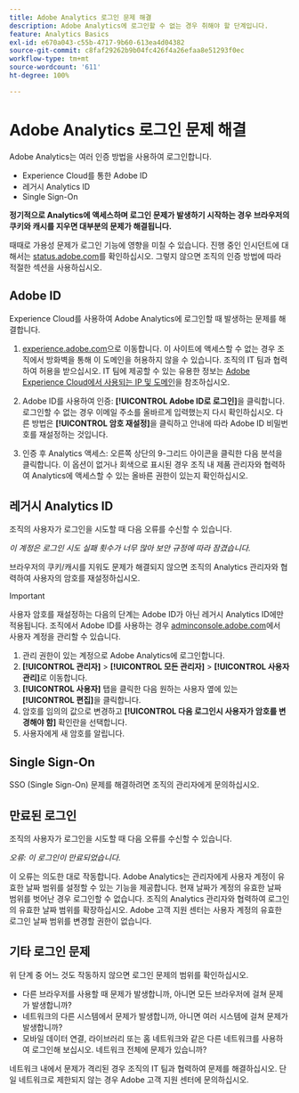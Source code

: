 ```yaml
---
title: Adobe Analytics 로그인 문제 해결
description: Adobe Analytics에 로그인할 수 없는 경우 취해야 할 단계입니다.
feature: Analytics Basics
exl-id: e670a043-c55b-4717-9b60-613ea4d04382
source-git-commit: c8faf29262b9b04fc426f4a26efaa8e51293f0ec
workflow-type: tm+mt
source-wordcount: '611'
ht-degree: 100%

---
```


# Adobe Analytics 로그인 문제 해결

Adobe Analytics는 여러 인증 방법을 사용하여 로그인합니다.

* Experience Cloud를 통한 Adobe ID
* 레거시 Analytics ID
* Single Sign-On

**정기적으로 Analytics에 액세스하며 로그인 문제가 발생하기 시작하는 경우 브라우저의 쿠키와 캐시를 지우면 대부분의 문제가 해결됩니다.**

때때로 가용성 문제가 로그인 기능에 영향을 미칠 수 있습니다. 진행 중인 인시던트에 대해서는 [status.adobe.com](https://status.adobe.com)를 확인하십시오. 그렇지 않으면 조직의 인증 방법에 따라 적절한 섹션을 사용하십시오.

## Adobe ID

Experience Cloud를 사용하여 Adobe Analytics에 로그인할 때 발생하는 문제를 해결합니다.

1. [experience.adobe.com](https://experience.adobe.com)으로 이동합니다. 이 사이트에 액세스할 수 없는 경우 조직에서 방화벽을 통해 이 도메인을 허용하지 않을 수 있습니다. 조직의 IT 팀과 협력하여 허용을 받으십시오. IT 팀에 제공할 수 있는 유용한 정보는 [Adobe Experience Cloud에서 사용되는 IP 및 도메인](https://helpx.adobe.com/kr/analytics/kb/adobe-ip-addresses.html)을 참조하십시오.

2. Adobe ID를 사용하여 인증: **[!UICONTROL Adobe ID로 로그인]**&#x200B;을 클릭합니다. 로그인할 수 없는 경우 이메일 주소를 올바르게 입력했는지 다시 확인하십시오. 다른 방법은 **[!UICONTROL 암호 재설정]**&#x200B;을 클릭하고 안내에 따라 Adobe ID 비밀번호를 재설정하는 것입니다.

3. 인증 후 Analytics 액세스: 오른쪽 상단의 9-그리드 아이콘을 클릭한 다음 분석을 클릭합니다. 이 옵션이 없거나 회색으로 표시된 경우 조직 내 제품 관리자와 협력하여 Analytics에 액세스할 수 있는 올바른 권한이 있는지 확인하십시오.

## 레거시 Analytics ID

조직의 사용자가 로그인을 시도할 때 다음 오류를 수신할 수 있습니다.

*이 계정은 로그인 시도 실패 횟수가 너무 많아 보안 규정에 따라 잠겼습니다.*

브라우저의 쿠키/캐시를 지워도 문제가 해결되지 않으면 조직의 Analytics 관리자와 협력하여 사용자의 암호를 재설정하십시오.

>[!IMPORTANT]
>
>사용자 암호를 재설정하는 다음의 단계는 Adobe ID가 아닌 레거시 Analytics ID에만 적용됩니다. 조직에서 Adobe ID를 사용하는 경우 [adminconsole.adobe.com](https://adminconsole.adobe.com)에서 사용자 계정을 관리할 수 있습니다.

1. 관리 권한이 있는 계정으로 Adobe Analytics에 로그인합니다.
2. **[!UICONTROL 관리자]** > **[!UICONTROL 모든 관리자]** > **[!UICONTROL 사용자 관리]**&#x200B;로 이동합니다.
3. **[!UICONTROL 사용자]** 탭을 클릭한 다음 원하는 사용자 옆에 있는 **[!UICONTROL 편집]**&#x200B;을 클릭합니다.
4. 암호를 임의의 값으로 변경하고 **[!UICONTROL 다음 로그인시 사용자가 암호를 변경해야 함]** 확인란을 선택합니다.
5. 사용자에게 새 암호를 알립니다.

## Single Sign-On

SSO (Single Sign-On) 문제를 해결하려면 조직의 관리자에게 문의하십시오.

## 만료된 로그인

조직의 사용자가 로그인을 시도할 때 다음 오류를 수신할 수 있습니다.

*오류: 이 로그인이 만료되었습니다.*

이 오류는 의도한 대로 작동합니다. Adobe Analytics는 관리자에게 사용자 계정이 유효한 날짜 범위를 설정할 수 있는 기능을 제공합니다. 현재 날짜가 계정의 유효한 날짜 범위를 벗어난 경우 로그인할 수 없습니다. 조직의 Analytics 관리자와 협력하여 로그인의 유효한 날짜 범위를 확장하십시오. Adobe 고객 지원 센터는 사용자 계정의 유효한 로그인 날짜 범위를 변경할 권한이 없습니다.

## 기타 로그인 문제

위 단계 중 어느 것도 작동하지 않으면 로그인 문제의 범위를 확인하십시오.

* 다른 브라우저를 사용할 때 문제가 발생합니까, 아니면 모든 브라우저에 걸쳐 문제가 발생합니까?
* 네트워크의 다른 시스템에서 문제가 발생합니까, 아니면 여러 시스템에 걸쳐 문제가 발생합니까?
* 모바일 데이터 연결, 라이브러리 또는 홈 네트워크와 같은 다른 네트워크를 사용하여 로그인해 보십시오. 네트워크 전체에 문제가 있습니까?

네트워크 내에서 문제가 격리된 경우 조직의 IT 팀과 협력하여 문제를 해결하십시오. 단일 네트워크로 제한되지 않는 경우 Adobe 고객 지원 센터에 문의하십시오.
